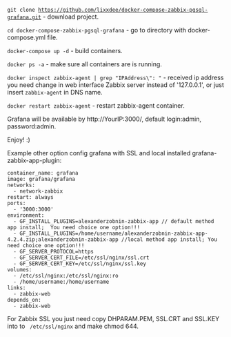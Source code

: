 <code>git clone https://github.com/lixxdee/docker-compose-zabbix-pgsql-grafana.git</code> - download project.

<code>cd docker-compose-zabbix-pgsql-grafana</code> - go to directory with docker-compose.yml file.

<code>docker-compose up -d</code> - build containers.

<code>docker ps -a</code> - make sure all containers are is running.

<code>docker inspect zabbix-agent | grep "IPAddress\\": "</code> - received ip address you need change in web interface Zabbix server instead of '127.0.0.1', or just insert <code>zabbix-agent</code> in DNS name.

<code>docker restart zabbix-agent</code> - restart zabbix-agent container.

Grafana will be available by http://YourIP:3000/, default login:admin, password:admin.

Enjoy! :)

Example other option config grafana with SSL and local installed grafana-zabbix-app-plugin:

    container_name: grafana
    image: grafana/grafana
    networks:
      - network-zabbix
    restart: always
    ports:
      - '3000:3000'
    environment:
      - GF_INSTALL_PLUGINS=alexanderzobnin-zabbix-app // default method app install;  You need choice one option!!!
      - GF_INSTALL_PLUGINS=/home/username/alexanderzobnin-zabbix-app-4.2.4.zip;alexanderzobnin-zabbix-app //local method app install; You need choice one option!!!
      - GF_SERVER_PROTOCOL=https
      - GF_SERVER_CERT_FILE=/etc/ssl/nginx/ssl.crt
      - GF_SERVER_CERT_KEY=/etc/ssl/nginx/ssl.key
    volumes:
      - /etc/ssl/nginx:/etc/ssl/nginx:ro
      - /home/username:/home/username
    links:
      - zabbix-web
    depends_on:
      - zabbix-web
For Zabbix SSL you just need copy DHPARAM.PEM, SSL.CRT and SSL.KEY into to <code> /etc/ssl/nginx</code> and make chmod 644.
